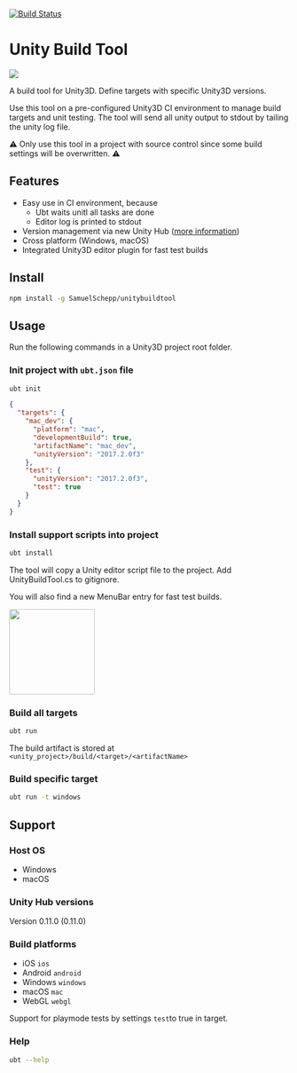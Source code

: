 
[![Build Status](https://travis-ci.com/SamuelSchepp/unitybuildtool.svg?token=mPf4pp97WLfBs1nzWpsV&branch=master)](https://travis-ci.com/SamuelSchepp/unitybuildtool)

# Unity Build Tool

![](https://user-images.githubusercontent.com/11752441/35460637-00360bec-02e5-11e8-9a6e-b9381afc686d.png)

A build tool for Unity3D. Define targets with specific Unity3D versions.

Use this tool on a pre-configured Unity3D CI environment to manage build targets and unit testing. The tool will send all unity output to stdout by tailing the unity log file.

:warning: Only use this tool in a project with source control since some build settings will be overwritten. :warning:

## Features

* Easy use in CI environment, because
  * Ubt waits unitl all tasks are done
  * Editor log is printed to stdout
* Version management via new Unity Hub ([more information](https://blogs.unity3d.com/2018/01/24/streamline-your-workflow-introducing-unity-hub-beta/))
* Cross platform (Windows, macOS)
* Integrated Unity3D editor plugin for fast test builds

## Install

```bash
npm install -g SamuelSchepp/unitybuildtool
```

## Usage

Run the following commands in a Unity3D project root folder.

### Init project with `ubt.json` file

```bash
ubt init
```

```json
{
  "targets": {
    "mac_dev": {
      "platform": "mac",
      "developmentBuild": true,
      "artifactName": "mac_dev",
      "unityVersion": "2017.2.0f3"
    },
    "test": {
      "unityVersion": "2017.2.0f3",
      "test": true
    }
  }
}
```

### Install support scripts into project

```bash
ubt install
```

The tool will copy a Unity editor script file to the project.
Add UnityBuildTool.cs to gitignore.

You will also find a new MenuBar entry for fast test builds.

<img src="https://user-images.githubusercontent.com/11752441/35460976-1fcc30fc-02e6-11e8-881d-d4efe7eb6175.png" width=154/>

### Build all targets

```bash
ubt run
```

The build artifact is stored at `<unity_project>/build/<target>/<artifactName>`

### Build specific target

```bash
ubt run -t windows
```

## Support 

### Host OS

* Windows
* macOS

### Unity Hub versions

Version 0.11.0 (0.11.0)

### Build platforms

* iOS `ios`
* Android `android`
* Windows `windows`
* macOS `mac`
* WebGL `webgl`

Support for playmode tests by settings `test`to true in target.

### Help

```bash
ubt --help
```
